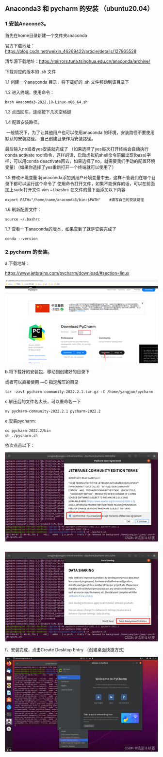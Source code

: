 ## Anaconda3 和 pycharm 的安装               （ubuntu20.04）



### 1.安装Anacond3。

首先在home目录新建一个文件夹anaconda

官方下载地址：https://blog.csdn.net/weixin_46269422/article/details/127965528

清华源下载地址：https://mirrors.tuna.tsinghua.edu.cn/anaconda/archive/

下载对应的版本的 .sh 文件

1.1 创建一个anaconda  目录，将下载好的 .sh 文件移动到该目录下

1.2 进入终端，使用命令：	

```shell
bash Anaconda3-2022.10-Linux-x86_64.sh
```

1.3 点击回车，连续按下几次空格键

1.4 配置安装路径。

​			一般情况下，为了让其他用户也可以使用anaconda 的环境，安装路径不要使用默认的安装路径。 自己创建目录作为安装路径。



最后输入no或者yes安装就完成了
（如果选择了yes每次打开终端会自动执行conda activate root命令，这样的话，启动虚拟机shell命令前面出现(base)字样，可以用conda deactivate回去，如果选择了no，就需要我们手动的配置环境变量）（如果你选择了yes重新打开一个终端就可以使用了）

1.5 修改环境变量
			将anaconda添加到用户环境变量中去，这样不管我们在哪个目录下都可以运行这个命令了
			使用命令打开文件，如果不能保存的话，可以在前面加上sudo打开文件
						vim ~/.bashrc
			在文件的最下面添加以下内容

```shell
export PATH="/home/name/anaconda3/bin:$PATH"    #填写自己的安装路径
```



1.6 刷新配置文件：		

```shell
source ~/.bashrc
```



1.7 查看一下anaconda的版本，如果查到了就是安装完成了



```shell
conda --version
```















### 2.pycharm 的安装。

a.下载地址：

https://www.jetbrains.com/pycharm/download/#section=linux

![image-20230406172316908](.\3\3-1.png)

b.将下载好的安装包，移动到创建好的目录下

或者可以直接使用 —C 指定解压的目录

```shell
tar -zxvf pycharm-community-2022.2.1.tar.gz -C /home/yangjun/pycharm
```

c.解压后的文件名太长，可以重命名一下

```shell
mv pycharm-community-2022.2.1 pycharm-2022.2
```

e.安装pycharm:

```shell
cd pycharm-2022.2/bin
sh ./pycharm.sh
```

依次点击以下：

![img](.\3\3-2.png)

​					![img](.\3\3-3.png)

f、安装完成，点击Create Desktop Entry   （创建桌面快捷方式）

![img](.\3\3-4.png)